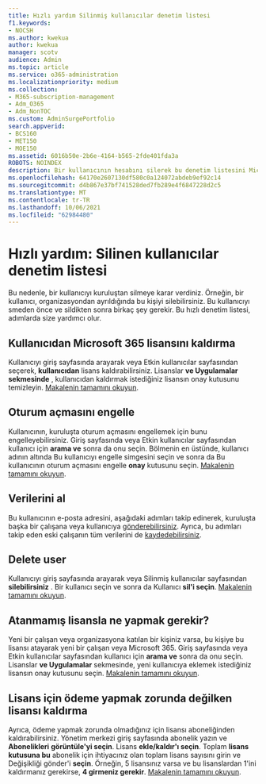 ```yaml
---
title: Hızlı yardım Silinmiş kullanıcılar denetim listesi
f1.keywords:
- NOCSH
ms.author: kwekua
author: kwekua
manager: scotv
audience: Admin
ms.topic: article
ms.service: o365-administration
ms.localizationpriority: medium
ms.collection:
- M365-subscription-management
- Adm_O365
- Adm_NonTOC
ms.custom: AdminSurgePortfolio
search.appverid:
- BCS160
- MET150
- MOE150
ms.assetid: 6016b50e-2b6e-4164-b565-2fde401fda3a
ROBOTS: NOINDEX
description: Bir kullanıcının hesabını silerek bu denetim listesini Microsoft 365 izleyin.
ms.openlocfilehash: 64170e2607130df580c0a124072abdeb9ef92c14
ms.sourcegitcommit: d4b867e37bf741528ded7fb289e4f6847228d2c5
ms.translationtype: MT
ms.contentlocale: tr-TR
ms.lasthandoff: 10/06/2021
ms.locfileid: "62984480"
---
```

# <a name="quick-help-deleted-users-checklist"></a>Hızlı yardım: Silinen kullanıcılar denetim listesi

Bu nedenle, bir kullanıcıyı kuruluştan silmeye karar verdiniz. Örneğin, bir kullanıcı, organizasyondan ayrıldığında bu kişiyi silebilirsiniz. Bu kullanıcıyı smeden önce ve sildikten sonra birkaç şey gerekir. Bu hızlı denetim listesi, adımlarda size yardımcı olur.
  
## <a name="remove-the-microsoft-365-license-from-the-user"></a>Kullanıcıdan Microsoft 365 lisansını kaldırma

Kullanıcıyı giriş sayfasında arayarak veya Etkin kullanıcılar sayfasından seçerek, **kullanıcıdan** lisans kaldırabilirsiniz. Lisanslar **ve Uygulamalar sekmesinde** , kullanıcıdan kaldırmak istediğiniz lisansın onay kutusunu temizleyin. [Makalenin tamamını okuyun](../manage/remove-licenses-from-users.md).
  
## <a name="block-sign-in"></a>Oturum açmasını engelle

Kullanıcının, kuruluşta oturum açmasını engellemek için bunu engelleyebilirsiniz. Giriş sayfasında veya Etkin kullanıcılar sayfasından kullanıcı için **arama ve** sonra da onu seçin. Bölmenin en üstünde, kullanıcı adının altında Bu kullanıcıyı engelle simgesini seçin ve sonra  da Bu kullanıcının oturum açmasını engelle **onay** kutusunu seçin. [Makalenin tamamını okuyun](../add-users/assign-admin-roles.md).
  
## <a name="get-their-data"></a>Verilerini al

Bu kullanıcının e-posta adresini, aşağıdaki adımları takip edinerek, kuruluşta başka bir çalışana veya kullanıcıya [gönderebilirsiniz](../add-users/remove-former-employee.md). Ayrıca, bu adımları takip eden eski çalışanın tüm verilerini de [kaydedebilirsiniz](../add-users/get-access-to-and-back-up-a-former-user-s-data.md).
  
## <a name="delete-user"></a>Delete user

Kullanıcıyı giriş sayfasında arayarak veya Silinmiş kullanıcılar sayfasından **silebilirsiniz** . Bir kullanıcı seçin ve sonra da Kullanıcı **sil'i seçin**. [Makalenin tamamını okuyun](../add-users/delete-a-user.md).
  
## <a name="what-to-do-with-the-unassigned-license"></a>Atanmamış lisansla ne yapmak gerekir?

Yeni bir çalışan veya organizasyona katılan bir kişiniz varsa, bu kişiye bu lisansı atayarak yeni bir çalışan veya Microsoft 365. Giriş sayfasında veya Etkin kullanıcılar sayfasından kullanıcı için **arama ve** sonra da onu seçin. Lisanslar **ve Uygulamalar** sekmesinde, yeni kullanıcıya eklemek istediğiniz lisansın onay kutusunu seçin. [Makalenin tamamını okuyun](../manage/assign-licenses-to-users.md).
  
## <a name="remove-license-so-you-dont-have-to-pay-for-it"></a>Lisans için ödeme yapmak zorunda değilken lisansı kaldırma

Ayrıca, ödeme yapmak zorunda olmadığınız için lisansı aboneliğinden kaldırabilirsiniz. Yönetim merkezi giriş sayfasında abonelik yazın ve **Abonelikleri** **görüntüle'yi seçin**. Lisans **ekle/kaldır'ı seçin**. Toplam **lisans kutusuna bu** abonelik için ihtiyacınız olan toplam lisans sayısını girin ve Değişikliği gönder'i **seçin**. Örneğin, 5 lisansınız varsa ve bu lisanslardan 1'ini kaldırmanız gerekirse, **4 girmeniz gerekir**. [Makalenin tamamını okuyun](../../commerce/licenses/buy-licenses.md).